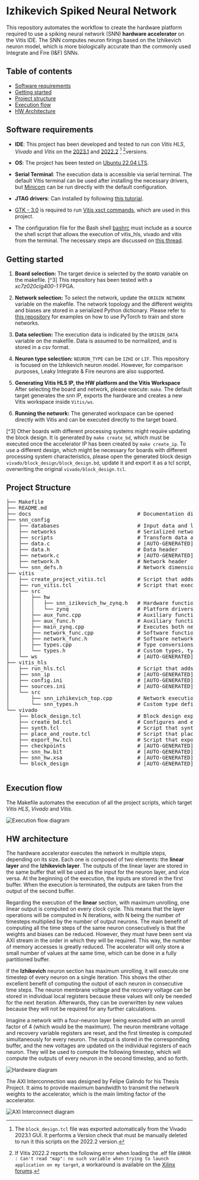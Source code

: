 # Izhikevich Spiked Neural Network
This repository automates the workflow to create the hardware platform required to use a spiking neural network (SNN) **hardware accelerator** on the Vitis IDE. The SNN computes neuron firings based on the Izhikevich neuron model, which is more biologically accurate than the commonly used Integrate and Fire (I&F) SNNs.

## Table of contents
- [Software requirements](#software-requirements)
- [Getting started](#getting-started)
- [Project structure](#getting-started)
- [Execution flow](#execution-flow)
- [HW Architecture](#hw-architecture)

## Software requirements
* **IDE**: This project has been developed and tested to run con *Vitis HLS*, *Vivado* and *Vitis* on the [2023.1](https://www.xilinx.com/support/download/index.html/content/xilinx/en/downloadNav/vivado-design-tools/2023-1.html) and [2022.2](https://www.xilinx.com/support/download/index.html/content/xilinx/en/downloadNav/vivado-design-tools/2022-2.html) [^1] [^2]versions.
* **OS**: The project has been tested on [Ubuntu 22.04 LTS](https://ubuntu.com/download/desktop).

* **Serial Terminal**: The execution data is accessible via serial terminal. The default Vitis terminal can be used after installing the necessary drivers, but [Minicom](https://help.ubuntu.com/community/Minicom) can be run directly with the default configuration.

* **JTAG drivers**: Can installed by following [this tutorial](https://support.xilinx.com/s/question/0D52E00006iHmaUSAS/how-to-install-jtag-cable-driver-in-ubuntu16045?language=en_US).

* [GTK - 3.0](https://docs.gtk.org/gtk3/) is required to run [Vitis xsct commands](https://docs.xilinx.com/r/en-US/ug1400-vitis-embedded/XSCT-Commands), which are used in this project.

* The configuration file for the Bash shell [bashrc](https://www.gnu.org/software/bash/manual/html_node/Bash-Startup-Files.html) must include as a source the shell script that allows the execution of vitis_hls, vivado and vitis from the terminal. The necessary steps are discussed on [this thread](https://support.xilinx.com/s/question/0D52E00006hpO2CSAU/how-to-start-with-vivado-in-linux?language=en_US).

[^1]: The `block_design.tcl` file was exported automatically from the Vivado 2023.1 GUI. It performs a Version check that must be manually deleted to run it this scripts on the 2022.2 version. 

[^2]: If Vitis 2022.2 reports the following error when loading the .elf file `ERROR : Can't read "map": no such variable when trying to launch application on my target`, a workaround is available on the [Xilinx forums](https://support.xilinx.com/s/article/000034848?language=en_US).


## Getting started
1. **Board selection:** The target device is selected by the `BOARD` variable on the makefile. [^3] This repository has been tested with a *xc7z020clg400-1* FPGA. 

2. **Network selection:** To select the network, update the `ORIGIN NETWORK` variable on the makefile. 
The network topology and the different weights and biases are stored in a serialized Python dictionary. Please refer to [this repository](https://github.com/des-cei/gaussianReceptiveFieldCalculator) for examples on how to use PyTorch to train and store networks. 

3. **Data selection:** The execution data is indicated by the `ORIGIN_DATA` variable on the makefile. Data is assumed to be normalized, and is stored in a csv format. 

3. **Neuron type selection:** `NEURON_TYPE` can be `IZHI` or `LIF`. This repository is focused on the Izhikevich neuron model. However, for comparison purposes, Leaky Integrate & Fire neurons are also supported.

3. **Generating Vitis HLS IP, the HW platform and the Vitis Workspace** After selecting the board and network, please execute: ```make```. The default target generates the snn IP, exports the hardware and creates a new Vitis workspace inside `Vitis/ws`.

4. **Running the network:**  The generated workspace can be opened directly with Vitis and can be executed directly to the target board.

[^3] Other boards with different processing systems might require updating the block design. It is generated by ```make create_bd```, which must be executed once the accelerator IP has been created by ```make create_ip```. To use a different design, which might be necessary for boards with different processing system characteristics, please open the generated block design `vivado/block_design/block_design.bd`, update it and export it as a tcl script, overwriting the original `vivado/block_design.tcl`.

## Project Structure

<pre>
├── Makefile
├── README.md
├── docs                                  # Documentation diagrams
├── snn_config
│   ├── databases                         # Input data and labels
│   ├── networks                          # Serialized network weights and biases
│   ├── scripts                           # Transform data and network to C sources
│   ├── data.c                            # [AUTO-GENERATED] Data source file
│   ├── data.h                            # Data header
│   ├── network.c                         # [AUTO-GENERATED] Network source file
│   ├── network.h                         # Network header
│   └── snn_defs.h                        # Network dimensions for memory allocation, train/test division
├── vitis
│   ├── create_project_vitis.tcl          # Script that adds the Vitis sources and creates workspace.
│   ├── run_vitis.tcl                     # Script that executes the Vitis App on the target board.
│   ├── src                               
│   │   ├── hw
│   │   │   ├── snn_izikevich_hw_zynq.h   # Hardware functions to configure and execute the network
│   │   │   └── zynq                      # Platform drivers
│   │   ├── aux_func.cpp                  # Auxiliary functions to rate code and measure execution time
│   │   ├── aux_func.h                    # Auxiliary functions header file
│   │   ├── main_zynq.cpp                 # Executes both networks and prints results
│   │   ├── network_func.cpp              # Software functions to configure and execute the network
│   │   ├── network_func.h                # Software network functions header file
│   │   ├── types.cpp                     # Type conversions
│   │   └── types.h                       # Custom types, type conversion header file
│   └── ws                                # [AUTO-GENERATED] Workspace with the generated project
├── vitis_hls
│   ├── run_hls.tcl                       # Script that adds the Vitis HLS sources.
│   ├── snn_ip                            # [AUTO-GENERATED] SNN IP in Vivado catalog mode.
│   ├── config.ini                        # [AUTO-GENERATED] Vitis HLS project config to select board.
│   ├── sources.ini                       # [AUTO-GENERATED] Vitis HLS project config to select top file.
│   └── src
│       ├── snn_izhikevich_top.cpp        # Network execution code for HLS.
│       └── snn_types.h                   # Custom type definitions.
└── vivado
    ├── block_design.tcl                  # Block design exported from the Vivado GUI.
    ├── create_bd.tcl                     # Configures and exports the design defined in block_design.
    ├── synth.tcl                         # Script that synthesizes the exported block design.
    ├── place_and_route.tcl               # Script that places and routes the synthesized design.
    ├── export_hw.tcl                     # Script that exports the design.
    ├── checkpoints                       # [AUTO-GENERATED] Checkpoints for synth, opt,place, ...
    ├── snn_hw.bit                        # [AUTO-GENERATED] Design bitstream.
    ├── snn_hw.xsa                        # [AUTO-GENERATED] Design platform (includes the bitstream).
    └── block_design                      # [AUTO-GENERATED] Block design exported by create_bd.
           
</pre>

## Execution flow
The Makefile automates the execution of all the project scripts, which target *Vitis HLS*, *Vivado* and *Vitis*. 


![Execution flow diagram](https://github.com/des-cei/snn_izhikevich/blob/main/docs/accelerator_diagram.png)



## HW architecture
The hardware accelerator executes the network in multiple steps, depending on its size. Each one is composed of two elements: the **linear layer** and the **Izhikevich layer**. The outputs of the linear layer are stored in the same buffer that will be used as the input for the neuron layer, and vice versa. At the beginning of the execution, the inputs are stored in the first buffer. When the execution is terminated, the outputs are taken from the output of the second buffer.

Regarding the execution of the **linear** section, with maximum unrolling, one linear output is computed on every clock cycle. This means that the layer operations will be computed in N iterations, with N being the number of timesteps multiplied by the number of output neurons. The main benefit of computing all the time steps of the same neuron consecutively is that the weights and biases can be reduced. However, they must have been sent via AXI stream in the order in which they will be required. This way, the number of memory accesses is greatly reduced. The accelerator will only store a small number of values at the same time, which can be done in a fully partitioned buffer.

If the **Izhikevich** neuron section has maximum unrolling, it will execute one timestep of every neuron on a single iteration. This shows the other excellent benefit of computing the output of each neuron in consecutive time steps. The neuron membrane voltage and the recovery voltage can be stored in individual local registers because these values will only be needed for the next iteration. Afterwards, they can be overwritten by new values because they will not be required for any further calculations.

Imagine a network with a four-neuron layer being executed with an unroll factor of 4 (which would be the maximum). The neuron membrane voltage and recovery variable registers are reset, and the first timestep is computed simultaneously for every neuron. The output is stored in the corresponding buffer, and the new voltages are updated on the individual registers of each neuron. They will be used to compute the following timestep, which will compute the outputs of every neuron in the second timestep, and so forth.


![Hardware diagram](https://github.com/des-cei/snn_izhikevich/blob/main/docs/execution_flow_diagram.png)

The AXI Interconnection was designed by Felipe Galindo for his Thesis Project. It aims to provide maximum bandwidth to transmit the network weights to the accelerator, which is the main limiting factor of the accelerator.


![AXI Interconnect diagram](https://github.com/des-cei/snn_izhikevich/blob/main/docs/AXI_interconnection_diagram.png)

